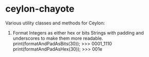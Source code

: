 # ceylon-chayote

Various utility classes and methods for Ceylon:

1) Format Integers as either hex or bits Strings with padding and underscores to make them more readable.
    print(formatAndPadAsBits(30));
        >>> 0001_1110
    print(formatAndPadAsHex(30));
        >>> 001e
